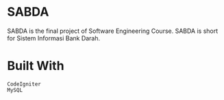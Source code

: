 # SABDA
SABDA is the final project of Software Engineering Course. SABDA is short for Sistem Informasi Bank Darah. 

# Built With
    CodeIgniter
    MySQL
